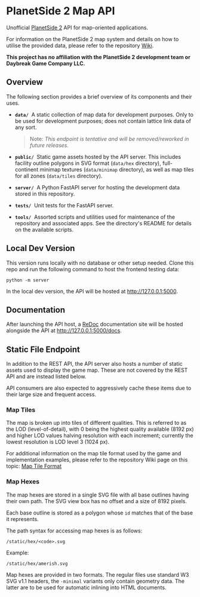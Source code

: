 # PlanetSide 2 Map API

Unofficial [PlanetSide 2](https://www.planetside2.com/) API for map-oriented applications.

For information on the PlanetSide 2 map system and details on how to utilise the provided data, please refer to the repository [Wiki](https://github.com/leonhard-s/ps2-map-api/wiki).

**This project has no affiliation with the PlanetSide 2 development team or Daybreak Game Company LLC.**

## Overview

The following section provides a brief overview of its components and their uses.

- **`data/`**&nbsp; A static collection of map data for development purposes. Only to be used for development purposes; does not contain lattice link data of any sort.

  > Note: *This endpoint is tentative and will be removed/reworked in future releases.*

- **`public/`**&nbsp; Static game assets hosted by the API server. This includes facility outline polygons in SVG format (`data/hex` directory), full-continent minimap textures (`data/minimap` directory), as well as map tiles for all zones (`data/tiles` directory).

- **`server/`**&nbsp; A Python FastAPI server for hosting the development data stored in this repository.

- **`tests/`**&nbsp; Unit tests for the FastAPI server.

- **`tools/`**&nbsp; Assorted scripts and utilities used for maintenance of the repository and associated apps. See the directory's README for details on the available scripts.

## Local Dev Version

This version runs locally with no database or other setup needed. Clone this repo and run the following command to host the frontend testing data:

    python -m server

In the local dev version, the API will be hosted at <http://127.0.0.1:5000>.

## Documentation

After launching the API host, a [ReDoc](https://github.com/Redocly/redoc) documentation site will be hosted alongside the API at <http://127.0.0.1:5000/docs>.

## Static File Endpoint

In addition to the REST API, the API server also hosts a number of static assets used to display the game map. These are not covered by the REST API and are instead listed below.

API consumers are also expected to aggressively cache these items due to their large size and frequent access.

### Map Tiles

The map is broken up into tiles of different qualities. This is referred to as the LOD (level-of-detail), with 0 being the highest quality available (8192 px) and higher LOD values halving resolution with each increment; currently the lowest resolution is LOD level 3 (1024 px).

For additional information on the map tile format used by the game and implementation examples, please refer to the repository Wiki page on this topic: [Map Tile Format](https://github.com/leonhard-s/ps2-map-api/wiki/Map-Tile-Format)

### Map Hexes

The map hexes are stored in a single SVG file with all base outlines having their own path. The SVG view box has no offset and a size of 8192 pixels.

Each base outline is stored as a polygon whose `id` matches that of the base it represents.

The path syntax for accessing map hexes is as follows:

    /static/hex/<code>.svg

Example:

    /static/hex/amerish.svg

Map hexes are provided in two formats. The regular files use standard W3 SVG v1.1 headers, the `-minimal` variants only contain geometry data. The latter are to be used for automatic inlining into HTML documents.
